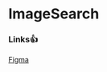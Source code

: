 # ImageSearch

### Links👍
[Figma](https://www.figma.com/file/q781eFFMFKd0bwN4WHoVUz/Untitled?type=design&node-id=1%3A3&mode=design&t=Bm5QMMcJrtLMYAJm-1)
